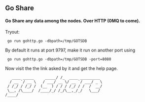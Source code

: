 ## Go Share

#### Go Share any data among the nodes. Over HTTP (0MQ to come).

Tryout:
```Shell
 go run gohttp.go -dbpath=/tmp/GOTSDB
```
By default it runs at port 9797, make it run on another port using
```Shell
 go run gohttp.go -dbpath=/tmp/GOTSDB -port=8080
```

Now visit the the link asked by it and get the help page.

```ASCII
   ____ _____     _____/ /_  ____ _________
  / __ `/ __ \   / ___/ __ \/ __ `/ ___/ _ \
 / /_/ / /_/ /  (__  ) / / / /_/ / /  /  __/
 \__, /\____/  /____/_/ /_/\__,_/_/   \___/
/____/

```
